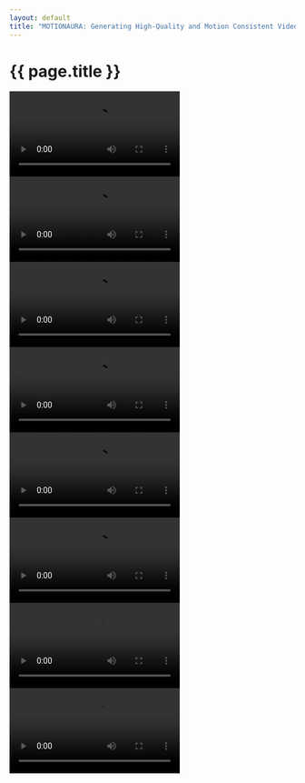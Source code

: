 ```yaml
---
layout: default
title: "MOTIONAURA: Generating High-Quality and Motion Consistent Videos Using Discrete Diffusion"
---
```


# {{ page.title }}

<!-- Your video collage HTML code goes here -->

<link rel="stylesheet" href="/styles.css">

<div class="video-collage">
  <!-- 27:9 Videos -->
  <div class="video-row">
    <div class="video video-27-9">
      <video src="videos/27-9_1.mp4" controls></video>
    </div>
    <div class="video video-27-9">
      <video src="videos/27-9_2.mp4" controls></video>
    </div>
  </div>

  <!-- 4:3 Videos -->
  <div class="video-row">
    <div class="video video-4-3">
      <video src="videos/4-3_1.mp4" controls></video>
    </div>
    <div class="video video-4-3">
      <video src="videos/4-3_2.mp4" controls></video>
    </div>
  </div>

  <!-- 3:4 Videos -->
  <div class="video-row">
    <div class="video video-3-4">
      <video src="videos/3-4_1.mp4" controls></video>
    </div>
    <div class="video video-3-4">
      <video src="videos/3-4_2.mp4" controls></video>
    </div>
  </div>

  <!-- 1:1 Videos -->
  <div class="video-row">
    <div class="video video-1-1">
      <video src="videos/video7.mp4" controls></video>
    </div>
    <div class="video video-1-1">
      <video src="videos/video8.mp4" controls></video>
    </div>
  </div>
</div>
